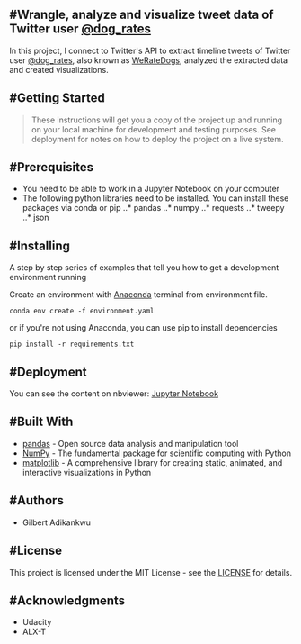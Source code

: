 #Wrangle, analyze and visualize tweet data of Twitter user [@dog_rates](https://twitter.com/dog_rates)
---
In this project, I connect to Twitter's API to extract timeline tweets of Twitter user [@dog_rates](https://twitter.com/dog_rates), also known as [WeRateDogs](https://en.wikipedia.org/wiki/WeRateDogs), analyzed the extracted data and created visualizations.

#Getting Started
---
> These instructions will get you a copy of the project up and running on your local machine for development and testing purposes. See deployment for notes on how to deploy the project on a live system.


#Prerequisites
---
- You need to be able to work in a Jupyter Notebook on your computer
- The following python libraries need to be installed. You can install these packages via conda or pip
..* pandas
..* numpy
..* requests
..* tweepy
..* json


#Installing
---
A step by step series of examples that tell you how to get a development environment running

Create an environment with [Anaconda](https://www.anaconda.com/) terminal from environment file.

```
conda env create -f environment.yaml

```
 or if you're not using Anaconda, you can use pip to install dependencies

 ```
 pip install -r requirements.txt

 ```

#Deployment
---
You can see the content on nbviewer: [Jupyter Notebook](https://nbviewer.org/github/10xDatabro/Analysis-of-WeRateDogs-timeline-tweets/blob/main/Wrangle_Act.ipynb)

#Built With
---
- [pandas](https://pandas.pydata.org/) - Open source data analysis and manipulation tool
- [NumPy](https://numpy.org/) - The fundamental package for scientific computing with Python
- [matplotlib](https://matplotlib.org/) - A comprehensive library for creating static, animated, and interactive visualizations in Python


#Authors
---
- Gilbert Adikankwu

#License
---
This project is licensed under the MIT License - see the [LICENSE](https://github.com/10xDatabro/Analysis-of-WeRateDogs-timeline-tweets/blob/main/LICENSE) for details.

#Acknowledgments
---
- Udacity
- ALX-T
